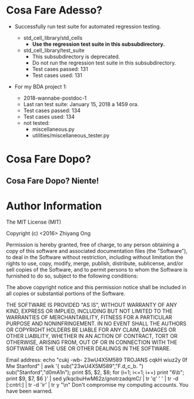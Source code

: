 #	Cosa Fare Adesso?

+ Successfully run test suite for automated regression testing.
	- std_cell_library/std_cells
		* **Use the regression test suite in this subsubdirectory.**
	- std_cell_library/test_suite
		* This subsubdirectory is deprecated.
		* Do not run the regression test suite in this subsubdirectory.
		- Test cases passed:	131
		- Test cases used:		131


+ For my BDA project 1:
	- 2018-wannabe-postdoc-1
	- Last ran test suite: January 15, 2018 a 1459 ora.
	- Test cases passed:	134
	- Test cases used:		134
	- not tested:
		* miscellaneous.py
		* utilities/miscellaneous_tester.py




#	Cosa Fare Dopo?







##	Cosa Fare Dopo? Niente!















#	Author Information

The MIT License (MIT)

Copyright (c) <2016> Zhiyang Ong

Permission is hereby granted, free of charge, to any person obtaining a copy of this software and associated documentation files (the "Software"), to deal in the Software without restriction, including without limitation the rights to use, copy, modify, merge, publish, distribute, sublicense, and/or sell copies of the Software, and to permit persons to whom the Software is furnished to do so, subject to the following conditions:

The above copyright notice and this permission notice shall be included in all copies or substantial portions of the Software.

THE SOFTWARE IS PROVIDED "AS IS", WITHOUT WARRANTY OF ANY KIND, EXPRESS OR IMPLIED, INCLUDING BUT NOT LIMITED TO THE WARRANTIES OF MERCHANTABILITY, FITNESS FOR A PARTICULAR PURPOSE AND NONINFRINGEMENT. IN NO EVENT SHALL THE AUTHORS OR COPYRIGHT HOLDERS BE LIABLE FOR ANY CLAIM, DAMAGES OR OTHER LIABILITY, WHETHER IN AN ACTION OF CONTRACT, TORT OR OTHERWISE, ARISING FROM, OUT OF OR IN CONNECTION WITH THE SOFTWARE OR THE USE OR OTHER DEALINGS IN THE SOFTWARE.

Email address: echo "cukj -wb- 23wU4X5M589 TROJANS cqkH wiuz2y 0f Mw Stanford" | awk '{ sub("23wU4X5M589","F.d_c_b. ") sub("Stanford","d0mA1n"); print $5, $2, $8; for (i=1; i<=1; i++) print "6\b"; print $9, $7, $6 }' | sed y/kqcbuHwM62z/gnotrzadqmC/ | tr 'q' ' ' | tr -d [:cntrl:] | tr -d 'ir' | tr y "\n"		Don't compromise my computing accounts. You have been warned.
